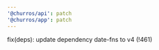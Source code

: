 ```yaml
---
'@churros/api': patch
'@churros/app': patch
---
```


fix(deps): update dependency date-fns to v4  (!461)
